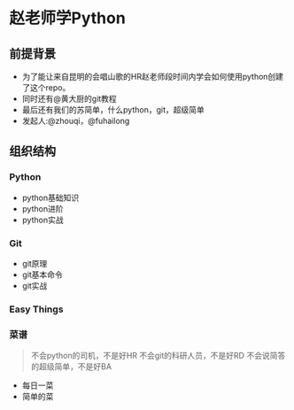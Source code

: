 # 赵老师学Python

## 前提背景

* 为了能让来自昆明的会唱山歌的HR赵老师段时间内学会如何使用python创建了这个repo。
* 同时还有@黄大厨的git教程
* 最后还有我们的苏简单，什么python，git，超级简单
* 发起人:@zhouqi，@fuhailong

## 组织结构

### Python

* python基础知识
* python进阶
* python实战

### Git

* git原理
* git基本命令
* git实战
### Easy Things
### 菜谱

> 不会python的司机，不是好HR
> 不会git的科研人员，不是好RD
> 不会说简答的超级简单，不是好BA
* 每日一菜
* 简单的菜

  
